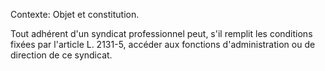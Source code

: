 Contexte: Objet et constitution.

Tout adhérent d'un syndicat professionnel peut, s'il remplit les conditions fixées par l'article L. 2131-5, accéder aux fonctions d'administration ou de direction de ce syndicat.